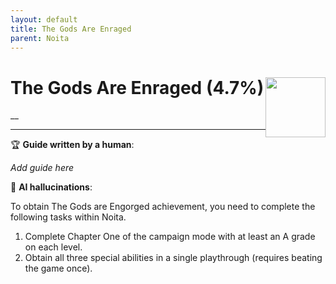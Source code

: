 ```yaml
---
layout: default
title: The Gods Are Enraged
parent: Noita
---
```


# The Gods Are Enraged (4.7%) <img style="float: right;" src="https://cdn.cloudflare.steamstatic.com/steamcommunity/public/images/apps/881100/1c0696634744b2caceaff11b4de1ab0dcf7ab4a7.jpg" width="96" height="96">

__

***

:trophy: **Guide written by a human**:

_Add guide here_

:robot: **AI hallucinations**:

To obtain The Gods are Engorged achievement, you need to complete the following tasks within Noita. 
1) Complete Chapter One of the campaign mode with at least an A grade on each level. 
2) Obtain all three special abilities in a single playthrough (requires beating the game once).
